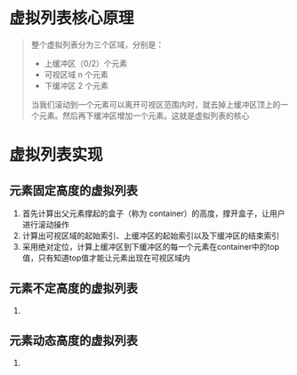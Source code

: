 # 虚拟列表核心原理
> 整个虚拟列表分为三个区域，分别是：
> - 上缓冲区（0/2）个元素
> - 可视区域 n 个元素
> - 下缓冲区 2 个元素
> 
> 当我们滚动到一个元素可以离开可视区范围内时，就去掉上缓冲区顶上的一个元素。然后再下缓冲区增加一个元素。这就是虚拟列表的核心

# 虚拟列表实现

## 元素固定高度的虚拟列表
1. 首先计算出父元素撑起的盒子（称为 container）的高度，撑开盒子，让用户进行滚动操作
2. 计算出可视区域的起始索引、上缓冲区的起始索引以及下缓冲区的结束索引
3. 采用绝对定位，计算上缓冲区到下缓冲区的每一个元素在container中的top值，只有知道top值才能让元素出现在可视区域内



## 元素不定高度的虚拟列表
1. 

## 元素动态高度的虚拟列表
1.